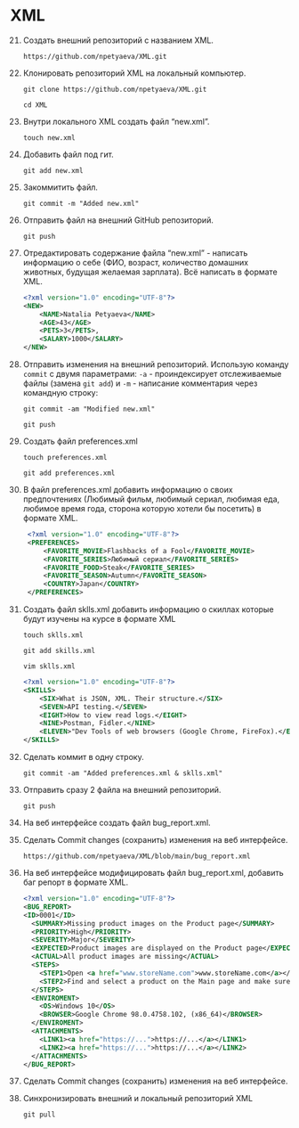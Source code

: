 # XML

21. Создать внешний репозиторий c названием XML.

    `https://github.com/npetyaeva/XML.git`
22. Клонировать репозиторий XML на локальный компьютер.

    `git clone https://github.com/npetyaeva/XML.git`
    
    `cd XML`
23. Внутри локального XML создать файл “new.xml”.

    `touch new.xml`
24. Добавить файл под гит.

    `git add new.xml`
25. Закоммитить файл.

    `git commit -m "Added new.xml"`
26. Отправить файл на внешний GitHub репозиторий.

    `git push`
27. Отредактировать содержание файла “new.xml” - написать информацию о себе (ФИО, возраст, количество домашних животных, будущая желаемая зарплата). Всё написать в формате XML.
    
    ```xml
    <?xml version="1.0" encoding="UTF-8"?>
    <NEW>
        <NAME>Natalia Petyaeva</NAME>
        <AGE>43</AGE>
        <PETS>3</PETS>,
        <SALARY>1000</SALARY>
    </NEW>
    ```
28. Отправить изменения на внешний репозиторий. Использую команду `commit` с двумя параметрами: `-а` - проиндексирует отслеживаемые файлы (замена `git add`) и `-m` - написание комментария через командную строку:

       `git commit -am "Modified new.xml"`
       
       `git push`
29. Создать файл preferences.xml

    `touch preferences.xml`
    
    `git add preferences.xml`
30. В файл preferences.xml добавить информацию о своих предпочтениях (Любимый фильм, любимый сериал, любимая еда, любимое время года, сторона которую хотели бы посетить) в формате XML.
   
       ```xml
        <?xml version="1.0" encoding="UTF-8"?>
        <PREFERENCES>
            <FAVORITE_MOVIE>Flashbacks of a Fool</FAVORITE_MOVIE>
            <FAVORITE_SERIES>Любимый сериал</FAVORITE_SERIES>
            <FAVORITE_FOOD>Steak</FAVORITE_SERIES>
            <FAVORITE_SEASON>Autumn</FAVORITE_SEASON>
            <COUNTRY>Japan</COUNTRY>
        </PREFERENCES>
       ```
31. Создать файл sklls.xml добавить информацию о скиллах которые будут изучены на курсе в формате XML

    `touch sklls.xml`
    
    `git add skills.xml`  
    
    `vim sklls.xml`
    
    ```xml
    <?xml version="1.0" encoding="UTF-8"?>
    <SKILLS>
        <SIX>What is JSON, XML. Their structure.</SIX>
        <SEVEN>API testing.</SEVEN>
        <EIGHT>How to view read logs.</EIGHT>
        <NINE>Postman, Fidler.</NINE>
        <ELEVEN>"Dev Tools of web browsers (Google Chrome, FireFox).</ELEVEN>
    </SKILLS>
    ```

32. Сделать коммит в одну строку.

       `git commit -am "Added preferences.xml & sklls.xml"`

33. Отправить сразу 2 файла на внешний репозиторий.

    `git push`
34. На веб интерфейсе создать файл bug_report.xml.
35. Сделать Commit changes (сохранить) изменения на веб интерфейсе.

       `https://github.com/npetyaeva/XML/blob/main/bug_report.xml`
35. На веб интерфейсе модифицировать файл bug_report.xml, добавить баг репорт в формате XML.
    
    ```xml
    <?xml version="1.0" encoding="UTF-8"?>
    <BUG_REPORT>
    <ID>0001</ID>
      <SUMMARY>Missing product images on the Product page</SUMMARY>
      <PRIORITY>High</PRIORITY>
      <SEVERITY>Major</SEVERITY>  
      <EXPECTED>Product images are displayed on the Product page</EXPECTED>  
      <ACTUAL>All product images are missing</ACTUAL>
      <STEPS>
        <STEP1>Open <a href="www.storeName.com">www.storeName.com</a></STEP1>
        <STEP2>Find and select a product on the Main page and make sure that the Product page has loaded</STEP2>
      </STEPS>
      <ENVIROMENT>
        <OS>Windows 10</OS>
        <BROWSER>Google Chrome 98.0.4758.102, (x86_64)</BROWSER>
      </ENVIROMENT>
      <ATTACHMENTS>
        <LINK1><a href="https://...">https://...</a></LINK1>
        <LINK2><a href="https://...">https://...</a></LINK2>
      </ATTACHMENTS>
    </BUG_REPORT>
    ```
36. Сделать Commit changes (сохранить) изменения на веб интерфейсе.
37. Синхронизировать внешний и локальный репозиторий XML

    `git pull`
